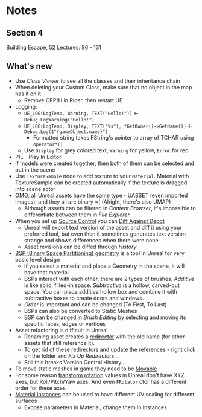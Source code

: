 # Notes
## Section 4
Building Escape, 52 Lectures: [86](https://www.udemy.com/course/unrealcourse/learn/lecture/16901268) - [131](https://www.udemy.com/course/unrealcourse/learn/lecture/17707454)

## What's new
- Use _Class Viewer_ to see all the classes and their inheritance chain
- When deleting your Custom Class, make sure that no object in the map has it on it
  - Remove CPP/H in Rider, then restart UE
- Logging:
  - `UE_LOG(LogTemp, Warning, TEXT("Hello!"))` <- `Debug.LogWarning("Hello!")`
  - `UE_LOG(LogTemp, Display, TEXT("%s"), *GetOwner()->GetName())` <- `Debug.Log($"{gameObject.name}")`
    - Formatted string takes FString's pointer to array of TCHAR using `operator*()`
  - Use `Display` for grey colored text, `Warning` for yellow, `Error` for red
- PIE - Play In Editor
- If models were created together, then both of them can be selected and put in the scene
- Use `TextureSample` node to add texture to your `Material`. Material with TextureSample can be created automatically if the texture is dragged into scene actor
- OMG, all Unreal assets have the same type - UASSET (even imported images), and they all are binary =( (Alright, there's also UMAP)
  - Although assets can be filtered in _Content Browser_, it's impossible to differentiate between them in _File Explorer_
- When you set up [Source Control](https://docs.unrealengine.com/4.27/en-US/Basics/SourceControl/) you can [Diff Against Depot](https://www.unrealengine.com/en-US/blog/diffing-unreal-assets)
  - Unreal will export text version of the asset and diff it using your preferred tool, but even then it sometimes generates text version strange and shows differences when there were none
  - Asset revisions can be diffed through _History_
- [BSP (Binary Space Partitioning) geometry](https://docs.unrealengine.com/4.27/en-US/Basics/Actors/Brushes/) is a tool in Unreal for very basic level design
  - If you select a material and place a Geometry in the scene, it will have that material
  - BSPs interact with each other, there are 2 types of brushes. _Additive_ is like solid, filled-in space. _Subtractive_ is a hollow, carved-out space. You can place additive hollow box and combine it with subtractive boxes to create doors and windows.
  - _Order_ is important and can be changed (To First, To Last)
  - BSPs can also be converted to Static Meshes
  - BSP can be changed in _Brush Editing_ by selecting and moving its specific faces, edges or vertices
- Asset refactoring is difficult in Unreal
  - Renaming asset creates a [redirector](https://docs.unrealengine.com/4.27/en-US/ProductionPipelines/Redirectors/) with the old name (for other assets that still reference it).
  - To get rid of these redirectors and update the references - right click on the folder and _Fix Up Redirectors..._
  - Still this breaks Version Control History...
- To move static meshes in game they need to be [Movable](https://docs.unrealengine.com/5.0/en-US/actor-mobility-in-unreal-engine/)
- For some reason [transform rotation](https://docs.unrealengine.com/4.27/en-US/API/Runtime/Core/Math/FRotator/) values in Unreal don't have XYZ axes, but Roll/Pitch/Yaw axes. And even `FRotator` ctor has a different order for these axes.
- [Material Instances](https://docs.unrealengine.com/4.27/en-US/RenderingAndGraphics/Materials/MaterialInstances/) can be used to have different UV scaling for different surfaces
  - Expose parameters in Material, change them in Instances
